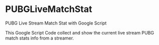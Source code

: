 # PUBGLiveMatchStat
PUBG Live Stream Match Stat with Google Script

This Google Script Code collect and show the current live stream PUBG match stats info from a streamer.

